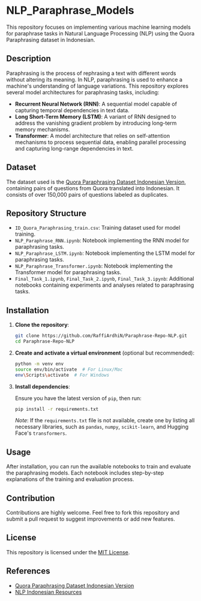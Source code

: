 # NLP_Paraphrase_Models

This repository focuses on implementing various machine learning models for paraphrase tasks in Natural Language Processing (NLP) using the Quora Paraphrasing dataset in Indonesian.

## Description

Paraphrasing is the process of rephrasing a text with different words without altering its meaning. In NLP, paraphrasing is used to enhance a machine's understanding of language variations. This repository explores several model architectures for paraphrasing tasks, including:

- **Recurrent Neural Network (RNN)**: A sequential model capable of capturing temporal dependencies in text data.
- **Long Short-Term Memory (LSTM)**: A variant of RNN designed to address the vanishing gradient problem by introducing long-term memory mechanisms.
- **Transformer**: A model architecture that relies on self-attention mechanisms to process sequential data, enabling parallel processing and capturing long-range dependencies in text.

## Dataset

The dataset used is the [Quora Paraphrasing Dataset Indonesian Version](https://github.com/louisowen6/quora_paraphrasing_id), containing pairs of questions from Quora translated into Indonesian. It consists of over 150,000 pairs of questions labeled as duplicates.

## Repository Structure

- `ID_Quora_Paraphrasing_train.csv`: Training dataset used for model training.
- `NLP_Paraphrase_RNN.ipynb`: Notebook implementing the RNN model for paraphrasing tasks.
- `NLP_Paraphrase_LSTM.ipynb`: Notebook implementing the LSTM model for paraphrasing tasks.
- `NLP_Paraphrase_Transformer.ipynb`: Notebook implementing the Transformer model for paraphrasing tasks.
- `Final_Task_1.ipynb`, `Final_Task_2.ipynb`, `Final_Task_3.ipynb`: Additional notebooks containing experiments and analyses related to paraphrasing tasks.

## Installation

1. **Clone the repository**:

   ```bash
   git clone https://github.com/RaffiArdhiN/Paraphrase-Repo-NLP.git
   cd Paraphrase-Repo-NLP
   ```

2. **Create and activate a virtual environment** (optional but recommended):

   ```bash
   python -m venv env
   source env/bin/activate  # For Linux/Mac
   env\Scripts\activate  # For Windows
   ```

3. **Install dependencies**:

   Ensure you have the latest version of `pip`, then run:

   ```bash
   pip install -r requirements.txt
   ```

   *Note*: If the `requirements.txt` file is not available, create one by listing all necessary libraries, such as `pandas`, `numpy`, `scikit-learn`, and Hugging Face's `transformers`.

## Usage

After installation, you can run the available notebooks to train and evaluate the paraphrasing models. Each notebook includes step-by-step explanations of the training and evaluation process.

## Contribution

Contributions are highly welcome. Feel free to fork this repository and submit a pull request to suggest improvements or add new features.

## License

This repository is licensed under the [MIT License](LICENSE).

## References

- [Quora Paraphrasing Dataset Indonesian Version](https://github.com/louisowen6/quora_paraphrasing_id)
- [NLP Indonesian Resources](https://github.com/irfnrdh/Awesome-Indonesia-NLP)

